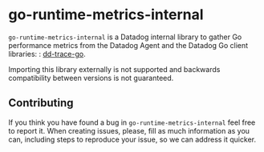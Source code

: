 # go-runtime-metrics-internal

`go-runtime-metrics-internal` is a Datadog internal library to gather Go performance metrics from the Datadog Agent and the Datadog Go client libraries: : [dd-trace-go](https://github.com/DataDog/dd-trace-go).

Importing this library externally is not supported and backwards compatibility between versions is not guaranteed.

## Contributing

If you think you have found a bug in `go-runtime-metrics-internal` feel free to report it. When creating issues, please, fill as much information as you can, including steps to reproduce your issue, so we can address it quicker.
